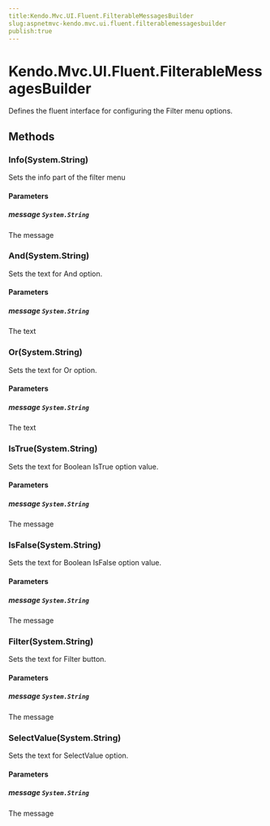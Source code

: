 ```yaml
---
title:Kendo.Mvc.UI.Fluent.FilterableMessagesBuilder
slug:aspnetmvc-kendo.mvc.ui.fluent.filterablemessagesbuilder
publish:true
---
```


# Kendo.Mvc.UI.Fluent.FilterableMessagesBuilder

Defines the fluent interface for configuring the Filter menu options.

## Methods

### Info(System.String)
Sets the info part of the filter menu

#### Parameters

##### message `System.String`
The message

### And(System.String)
Sets the text for And option.

#### Parameters

##### message `System.String`
The text

### Or(System.String)
Sets the text for Or option.

#### Parameters

##### message `System.String`
The text

### IsTrue(System.String)
Sets the text for Boolean IsTrue option value.

#### Parameters

##### message `System.String`
The message

### IsFalse(System.String)
Sets the text for Boolean IsFalse option value.

#### Parameters

##### message `System.String`
The message

### Filter(System.String)
Sets the text for Filter button.

#### Parameters

##### message `System.String`
The message

### SelectValue(System.String)
Sets the text for SelectValue option.

#### Parameters

##### message `System.String`
The message